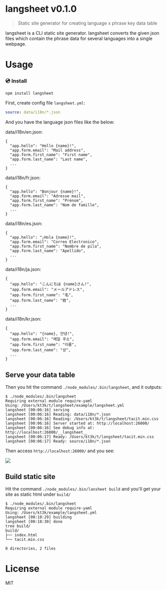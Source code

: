 # langsheet v0.1.0

> Static site generator for creating language x phrase key data table

langsheet is a CLI static site generator. langsheet converts the given json files which contain the phrase data for several languages into a single webpage.

# Usage

### :cd: Install

    npm install langsheet

First, create config file `langsheet.yml`:

```yml
source: data/i18n/*.json
```

And you have the language json files like the below:

data/i18n/en.json:
```
{
  "app.hello": "Hello {name}!",
  "app.form.email": "Mail address",
  "app.form.first_name": "First name",
  "app.form.last_name": "Last name",
  ...
}
```

data/i18n/fr.json:
```
{
  "app.hello": "Bonjour {name}!",
  "app.form.email": "Adresse mail",
  "app.form.first_name": "Prénom",
  "app.form.last_name": "Nom de famille",
  ...
}
```

data/i18n/es.json:
```
{
  "app.hello": "¡Hola {name}!",
  "app.form.email": "Correo Electronico",
  "app.form.first_name": "Nombre de pila",
  "app.form.last_name": "Apellido",
  ...
}
```

data/i18n/ja.json:
```
{
  "app.hello": "こんにちは {name}さん!",
  "app.form.email": "メールアドレス",
  "app.form.first_name": "名",
  "app.form.last_name": "姓",
  ...
}
```

data/i18n/kr.json:
```
{
  "app.hello": "{name}, 안녕!",
  "app.form.email": "메일 주소",
  "app.form.first_name": "이름",
  "app.form.last_name": "성",
  ...
}
```

## Serve your data table

Then you hit the command `./node_modules/.bin/langsheet`, and it outputs:

```
$ ./node_modules/.bin/langsheet
Requiring external module require-yaml
Using: /Users/kt3k/t/langsheet/example/langsheet.yml
langsheet [00:06:16] serving
langsheet [00:06:16] Reading: data/i18n/*.json
langsheet [00:06:16] Reading: /Users/kt3k/t/langsheet/tacit.min.css
langsheet [00:06:16] Server started at: http://localhost:26000/
langsheet [00:06:16] See debug info at: http://localhost:26000/__langsheet__
langsheet [00:06:17] Ready: /Users/kt3k/t/langsheet/tacit.min.css
langsheet [00:06:17] Ready: source/i18n/*.json
```

Then access `http://localhost:26000/` and you see:

<img src="https://kt3k.github.io/langsheet/media/screenshot.png" />

## Build static site

Hit the command `./node_modules/.bin/lansheet build` and you'll get your site as static html under `build/`

```
$ ./node_modules/.bin/langsheet
Requiring external module require-yaml
Using: /Users/kt3k/example/langsheet.yml
langsheet [00:18:29] building
langsheet [00:18:30] done
tree build/
build/
├── index.html
└── tacit.min.css

0 directories, 2 files
```

# License

MIT
